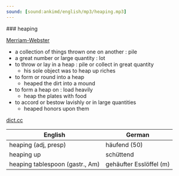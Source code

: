 ```yaml
---
sound: [sound:ankimd/english/mp3/heaping.mp3]
---
```


\### heaping

[Merriam-Webster](https://www.merriam-webster.com/dictionary/heaping)

- a collection of things thrown one on another : pile
- a great number or large quantity : lot
- to throw or lay in a heap : pile or collect in great quantity
    - his sole object was to heap up riches
- to form or round into a heap
    - heaped the dirt into a mound
- to form a heap on : load heavily
    - heap the plates with food
- to accord or bestow lavishly or in large quantities
    - heaped honors upon them

[dict.cc](https://www.dict.cc/heaping)

| English        | German       |
| -------------- | ------------ |
| heaping (adj, presp) | häufend (50) |
| heaping up | schüttend |
| heaping tablespoon (gastr., Am) | gehäufter Esslöffel (m) |
